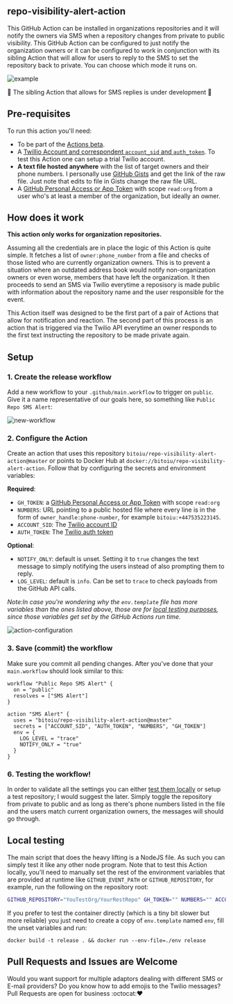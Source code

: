## repo-visibility-alert-action

This GitHub Action can be installed in organizations repositories and it will notify the owners via SMS when a repository changes from private to public visibility. This GitHub Action can be configured to just notify the organization owners or it can be configured to work in conjunction with its sibling Action that will allow for users to reply to the SMS to set the repository back to private. You can choose which mode it runs on.    

![example](https://user-images.githubusercontent.com/33058359/53344570-e40ca180-390a-11e9-81fd-41f80826a2ae.png)

🚧 The sibling Action that allows for SMS replies is under development 🚧 

## Pre-requisites

To run this action you'll need:
 - To be part of the [Actions beta](https://github.com/features/actions). 
 - A [Twillio Account and correspondent `account_sid` and `auth_token`](https://www.twilio.com/docs/usage/your-request-to-twilio#credentials). To test this Action one can setup a trial Twilio account.
 - **A text file hosted anywhere** with the list of target owners and their phone numbers. I personally use [GitHub Gists](https://gist.github.com) and get the link of the raw file. Just note that edits to file in Gists change the raw file URL.
 - A [GitHub Personal Access or App Token](https://help.github.com/en/articles/creating-a-personal-access-token-for-the-command-line) with scope `read:org` from a user who's at least a member of the organization, but ideally an owner. 
 
## How does it work

**This action only works for organization repositories.**

Assuming all the credentials are in place the logic of this Action is quite simple. It fetches a list of `owner:phone_number` from a file and checks of those listed who are currently organization owners. This is to prevent a situation where an outdated address book would notify non-organization owners or even worse, members that have left the organization. It then proceeds to send an SMS via Twilio everytime a reposisory is made public with information about the repository name and the user responsible for the event. 

This Action itself was designed to be the first part of a pair of Actions that allow for notification and reaction. The second part of this process is an action that is triggered via the Twilio API everytime an owner responds to the first text instructing the repository to be made private again. 

## Setup

### 1. Create the release workflow

Add a new workflow to your `.github/main.workflow` to trigger on `public`. Give it a name representative of our goals here, so something like `Public Repo SMS Alert`:

![new-workflow](https://user-images.githubusercontent.com/33058359/53343917-5c726300-3909-11e9-9a0b-a35ef810b908.png)

### 2. Configure the Action

Create an action that uses this repository `bitoiu/repo-visibility-alert-action@master` or points to Docker Hub at `docker://bitoiu/repo-visibility-alert-action`. Follow that by configuring the secrets and environment variables:

**Required**:
 - `GH_TOKEN`: a [GitHub Personal Access or App Token](https://help.github.com/en/articles/creating-a-personal-access-token-for-the-command-line) with scope `read:org`
 - `NUMBERS`: URL pointing to a public hosted file where every line is in the form of `owner_handle:phone-number`, for example `bitoiu:+447535223145`.
 - `ACCOUNT_SID`: The [Twilio account ID](https://www.twilio.com/docs/usage/your-request-to-twilio#credentials)
 - `AUTH_TOKEN`: The [Twilio auth token](https://www.twilio.com/docs/usage/your-request-to-twilio#credentials)

**Optional**:
 - `NOTIFY_ONLY`: default is unset. Setting it to `true` changes the text message to simply notifying the users instead of also prompting them to reply.
 - `LOG_LEVEL`: default is `info`. Can be set to `trace` to check payloads from the GitHub API calls. 

_Note:In case you're wondering why the `env.template` file has more variables than the ones listed above, those are for [local testing purposes](#local-testing), since those variables get set by the GitHub Actions run time._

![action-configuration](https://user-images.githubusercontent.com/33058359/53345740-7f067b00-390d-11e9-8c14-96047ccfca67.png)


### 3. Save (commit) the workflow

Make sure you commit all pending changes. After you've done that your `main.workflow` should look similar to this:

```
workflow "Public Repo SMS Alert" {
  on = "public"
  resolves = ["SMS Alert"]
}

action "SMS Alert" {
  uses = "bitoiu/repo-visibility-alert-action@master"
  secrets = ["ACCOUNT_SID", "AUTH_TOKEN", "NUMBERS", "GH_TOKEN"]
  env = {
    LOG_LEVEL = "trace"
    NOTIFY_ONLY = "true"
  }
}
```

### 6. Testing the workflow!

In order to validate all the settings you can either [test them locally](#local-testing) or setup a test repository; I would suggest the later. Simply toggle the repository from private to public and as long as there's phone numbers listed in the file and the users match current organization owners, the messages will should go through.  

## Local testing

The main script that does the heavy lifting is a NodeJS file. As such you can simply test it like any other node program. Note that to test this Action locally, you'll need to manually set the rest of the environment variables that are provided at runtime like `GITHUB_EVENT_PATH` or `GITHUB_REPOSITORY`, for example, run the following on the repository root: 

```bash
GITHUB_REPOSITORY="YouTestOrg/YourRestRepo" GH_TOKEN="" NUMBERS="" ACCOUNT_SID="" AUTH_TOKEN="" LOG_LEVEL="trace" GITHUB_EVENT_PATH="src/sample-payload.json" NOTIFY_ONLY="true" node src/notify.js
```

If you prefer to test the container directly (which is a tiny bit slower but more reliable) you just need to create a copy of `env.template` named `env`, fill the unset variables and run:

```
docker build -t release . && docker run --env-file=./env release
```

## Pull Requests and Issues are Welcome

Would you want support for multiple adaptors dealing with different SMS or E-mail providers? Do you know how to add emojis to the Twilio messages? Pull Requests are open for business :octocat::heart:
